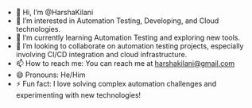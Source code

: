 - 👋 Hi, I’m @HarshaKilani
- 👀 I’m interested in Automation Testing, Developing, and Cloud technologies.
- 🌱 I’m currently learning Automation Testing and exploring new tools.
- 💞️ I’m looking to collaborate on automation testing projects, especially involving CI/CD integration and cloud infrastructure.
- 📫 How to reach me: You can reach me at harshakilani@gmail.com
- 😄 Pronouns: He/Him
- ⚡ Fun fact: I love solving complex automation challenges and experimenting with new technologies!

<!---
HarshaKilani/HarshaKilani is a ✨ special ✨ repository because its `README.md` (this file) appears on your GitHub profile.
You can click the Preview link to take a look at your changes.
--->
